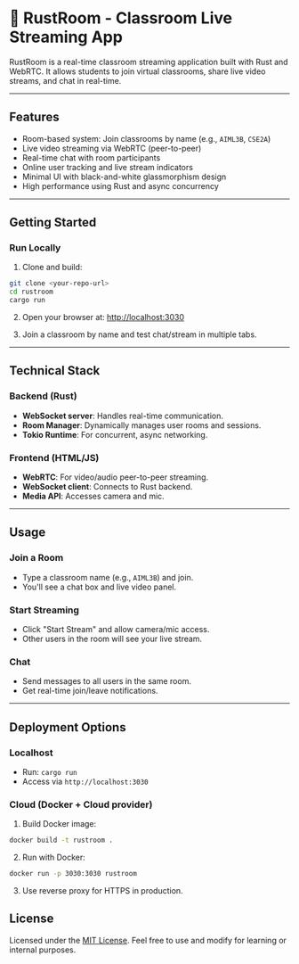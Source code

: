 # 🦀 RustRoom - Classroom Live Streaming App

RustRoom is a real-time classroom streaming application built with Rust and WebRTC. It allows students to join virtual classrooms, share live video streams, and chat in real-time.

---

## Features

* Room-based system: Join classrooms by name (e.g., `AIML3B`, `CSE2A`)
* Live video streaming via WebRTC (peer-to-peer)
* Real-time chat with room participants
* Online user tracking and live stream indicators
* Minimal UI with black-and-white glassmorphism design
* High performance using Rust and async concurrency

---

## Getting Started

### Run Locally

1. Clone and build:

```bash
git clone <your-repo-url>
cd rustroom
cargo run
```

2. Open your browser at: [http://localhost:3030](http://localhost:3030)

3. Join a classroom by name and test chat/stream in multiple tabs.

---

## Technical Stack

### Backend (Rust)

* **WebSocket server**: Handles real-time communication.
* **Room Manager**: Dynamically manages user rooms and sessions.
* **Tokio Runtime**: For concurrent, async networking.

### Frontend (HTML/JS)

* **WebRTC**: For video/audio peer-to-peer streaming.
* **WebSocket client**: Connects to Rust backend.
* **Media API**: Accesses camera and mic.

---

## Usage

### Join a Room

* Type a classroom name (e.g., `AIML3B`) and join.
* You'll see a chat box and live video panel.

### Start Streaming

* Click "Start Stream" and allow camera/mic access.
* Other users in the room will see your live stream.

### Chat

* Send messages to all users in the same room.
* Get real-time join/leave notifications.

---

## Deployment Options

### Localhost

* Run: `cargo run`
* Access via `http://localhost:3030`

### Cloud (Docker + Cloud provider)

1. Build Docker image:

```bash
docker build -t rustroom .
```

2. Run with Docker:

```bash
docker run -p 3030:3030 rustroom
```

3. Use reverse proxy for HTTPS in production.

## License

Licensed under the [MIT License](./LICENSE).
Feel free to use and modify for learning or internal purposes.
